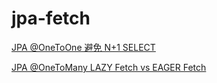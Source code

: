 # jpa-fetch

[JPA @OneToOne 避免 N+1 SELECT](https://csongyu.github.io/posts/2d0c1f2.html)

[JPA @OneToMany LAZY Fetch vs EAGER Fetch](https://csongyu.github.io/posts/154646cb.html)

